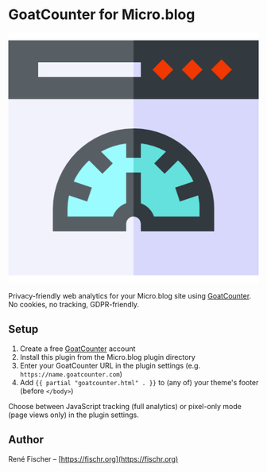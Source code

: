 # GoatCounter for Micro.blog

<img src="logo.png" alt="GoatCounter for Micro.blog - Privacy-optimized">

Privacy-friendly web analytics for your Micro.blog site using [GoatCounter](https://www.goatcounter.com). No cookies, no tracking, GDPR-friendly.

## Setup

1. Create a free [GoatCounter](https://www.goatcounter.com) account
2. Install this plugin from the Micro.blog plugin directory
3. Enter your GoatCounter URL in the plugin settings (e.g. `https://name.goatcounter.com`)
4. Add `{{ partial "goatcounter.html" . }}` to (any of) your theme's footer (before `</body>`)

Choose between JavaScript tracking (full analytics) or pixel-only mode (page views only) in the plugin settings.

## Author
René Fischer – [https://fischr.org](https://fischr.org)
